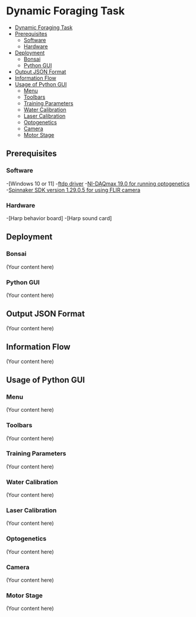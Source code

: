 # Dynamic Foraging Task
- [Dynamic Foraging Task](#dynamic-foraging-task)
- [Prerequisites](#prerequisites)
  - [Software](#Software)
  - [Hardware](#Hardware)
- [Deployment](#deployment)
  - [Bonsai](#bonsai)
  - [Python GUI](#python-gui)
- [Output JSON Format](#output-json-format)
- [Information Flow](#information-flow)
- [Usage of Python GUI](#usage-of-python-gui)
  - [Menu](#menu)
  - [Toolbars](#toolbars)
  - [Training Parameters](#training-parameters)
  - [Water Calibration](#water-calibration)
  - [Laser Calibration](#laser-calibration)
  - [Optogenetics](#optogenetics)
  - [Camera](#camera)
  - [Motor Stage](#motor-stage)

## Prerequisites
### Software
-[Windows 10 or 11]
-[ftdp driver](https://ftdichip.com/drivers/)
-[NI-DAQmax 19.0 for running optogenetics](https://www.ni.com/en/support/downloads/drivers/download.ni-daq-mx.html#484356)
-[Spinnaker SDK version 1.29.0.5 for using FLIR camera](https://www.flir.com/products/spinnaker-sdk/)
### Hardware
-[Harp behavior board]
-[Harp sound card]
## Deployment

### Bonsai

(Your content here)

### Python GUI

(Your content here)

## Output JSON Format

(Your content here)

## Information Flow

(Your content here)

## Usage of Python GUI

### Menu

(Your content here)

### Toolbars

(Your content here)

### Training Parameters

(Your content here)

### Water Calibration

(Your content here)

### Laser Calibration

(Your content here)

### Optogenetics

(Your content here)

### Camera

(Your content here)

### Motor Stage

(Your content here)
